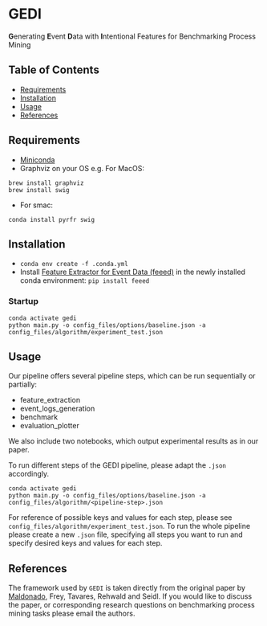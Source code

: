 # GEDI
**G**enerating **E**vent **D**ata with **I**ntentional Features for Benchmarking Process Mining

## Table of Contents

- [Requirements](#requirements)
- [Installation](#installation)
- [Usage](#usage)
- [References](#references)

## Requirements
- [Miniconda](https://docs.conda.io/en/latest/miniconda.html)
- Graphviz on your OS e.g.
For MacOS:
```console
brew install graphviz
brew install swig
```
- For smac:
```console
conda install pyrfr swig
```
## Installation
- `conda env create -f .conda.yml`
- Install [Feature Extractor for Event Data (feeed)](https://github.com/lmu-dbs/feeed) in the newly installed conda environment: `pip install feeed`

### Startup
```console
conda activate gedi
python main.py -o config_files/options/baseline.json -a config_files/algorithm/experiment_test.json
```
## Usage
Our pipeline offers several pipeline steps, which can be run sequentially or partially:
- feature_extraction
- event_logs_generation
- benchmark
- evaluation_plotter

We also include two notebooks, which output experimental results as in our paper.

To run different steps of the GEDI pipeline, please adapt the `.json` accordingly.
```console
conda activate gedi
python main.py -o config_files/options/baseline.json -a config_files/algorithm/<pipeline-step>.json
```
For reference of possible keys and values for each step, please see `config_files/algorithm/experiment_test.json`.
To run the whole pipeline please create a new `.json` file, specifying all steps you want to run and specify desired keys and values for each step. 

## References
The framework used by `GEDI` is taken directly from the original paper by [Maldonado](mailto:andreamalher.works@gmail.com), Frey, Tavares, Rehwald and Seidl. If you would like to discuss the paper, or corresponding research questions on benchmarking process mining tasks please email the authors.
